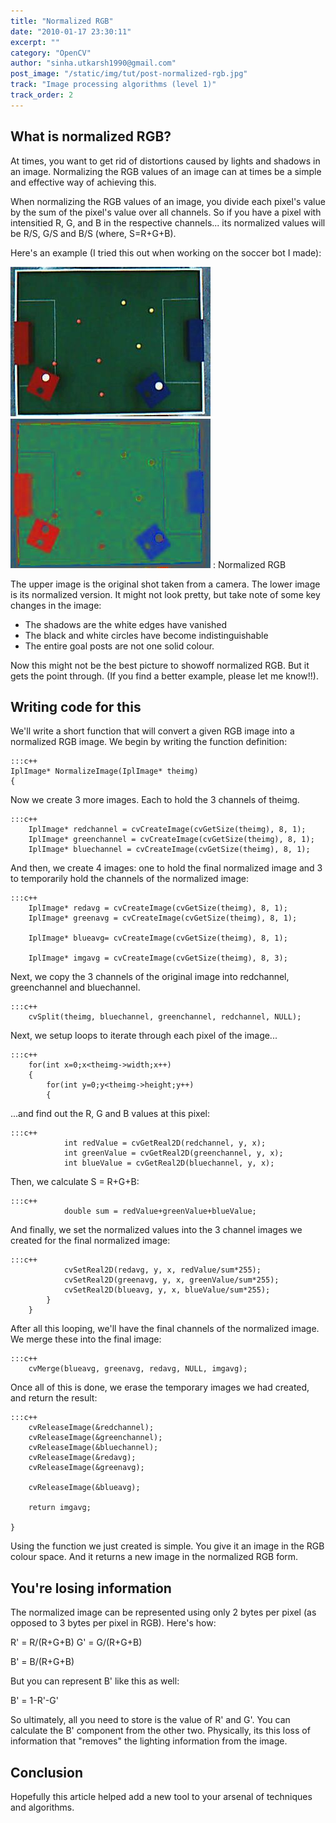 ```yaml
---
title: "Normalized RGB"
date: "2010-01-17 23:30:11"
excerpt: ""
category: "OpenCV"
author: "sinha.utkarsh1990@gmail.com"
post_image: "/static/img/tut/post-normalized-rgb.jpg"
track: "Image processing algorithms (level 1)"
track_order: 2
---
```


## What is normalized RGB?

At times, you want to get rid of distortions caused by lights and shadows in an image. Normalizing the RGB values of an image can at times be a simple and effective way of achieving this.

When normalizing the RGB values of an image, you divide each pixel's value by the sum of the pixel's value over all channels. So if you have a pixel with intensitied R, G, and B in the respective channels... its normalized values will be R/S, G/S and B/S (where, S=R+G+B).

Here's an example (I tried this out when working on the soccer bot I made):

![Normalized RGB](/static/img/tut/normalized-rgb.jpg)
: Normalized RGB

The upper image is the original shot taken from a camera. The lower image is its normalized version. It might not look pretty, but take note of some key changes in the image: 

  * The shadows are the white edges have vanished
  * The black and white circles have become indistinguishable
  * The entire goal posts are not one solid colour.

Now this might not be the best picture to showoff normalized RGB. But it gets the point through. (If you find a better example, please let me know!!). 

## Writing code for this

We'll write a short function that will convert a given RGB image into a normalized RGB image. We begin by writing the function definition: 
    
    :::c++
    IplImage* NormalizeImage(IplImage* theimg)
    {

Now we create 3 more images. Each to hold the 3 channels of theimg. 
    
    
    :::c++
        IplImage* redchannel = cvCreateImage(cvGetSize(theimg), 8, 1);
        IplImage* greenchannel = cvCreateImage(cvGetSize(theimg), 8, 1);
        IplImage* bluechannel = cvCreateImage(cvGetSize(theimg), 8, 1);

And then, we create 4 images: one to hold the final normalized image and 3 to temporarily hold the channels of the normalized image: 
    
    
    :::c++
        IplImage* redavg = cvCreateImage(cvGetSize(theimg), 8, 1);
        IplImage* greenavg = cvCreateImage(cvGetSize(theimg), 8, 1);
    
        IplImage* blueavg= cvCreateImage(cvGetSize(theimg), 8, 1);
    
        IplImage* imgavg = cvCreateImage(cvGetSize(theimg), 8, 3);

Next, we copy the 3 channels of the original image into redchannel, greenchannel and bluechannel. 
    
    
    :::c++
        cvSplit(theimg, bluechannel, greenchannel, redchannel, NULL);

Next, we setup loops to iterate through each pixel of the image... 
    
    
    :::c++
        for(int x=0;x<theimg->width;x++)
        {
            for(int y=0;y<theimg->height;y++)
            {

...and find out the R, G and B values at this pixel: 
    
    
    :::c++
                int redValue = cvGetReal2D(redchannel, y, x);
                int greenValue = cvGetReal2D(greenchannel, y, x);
                int blueValue = cvGetReal2D(bluechannel, y, x);

Then, we calculate S = R+G+B: 
    
    
    :::c++
                double sum = redValue+greenValue+blueValue;

And finally, we set the normalized values into the 3 channel images we created for the final normalized image: 
    
    
    :::c++
                cvSetReal2D(redavg, y, x, redValue/sum*255);
                cvSetReal2D(greenavg, y, x, greenValue/sum*255);
                cvSetReal2D(blueavg, y, x, blueValue/sum*255);
            }
        }

After all this looping, we'll have the final channels of the normalized image. We merge these into the final image: 
    
    
    :::c++
        cvMerge(blueavg, greenavg, redavg, NULL, imgavg);

Once all of this is done, we erase the temporary images we had created, and return the result:
    
    
    :::c++
        cvReleaseImage(&redchannel);
        cvReleaseImage(&greenchannel);
        cvReleaseImage(&bluechannel);
        cvReleaseImage(&redavg);
        cvReleaseImage(&greenavg);
    
        cvReleaseImage(&blueavg);
    
        return imgavg;
    
    }

Using the function we just created is simple. You give it an image in the RGB colour space. And it returns a new image in the normalized RGB form. 

## You're losing information

The normalized image can be represented using only 2 bytes per pixel (as opposed to 3 bytes per pixel in RGB). Here's how:

R' = R/(R+G+B) G' = G/(R+G+B)

B' = B/(R+G+B)

But you can represent B' like this as well: 

B' = 1-R'-G'

So ultimately, all you need to store is the value of R' and G'. You can calculate the B' component from the other two. Physically, its this loss of information that "removes" the lighting information from the image. 

## Conclusion

Hopefully this article helped add a new tool to your arsenal of techniques and algorithms.
